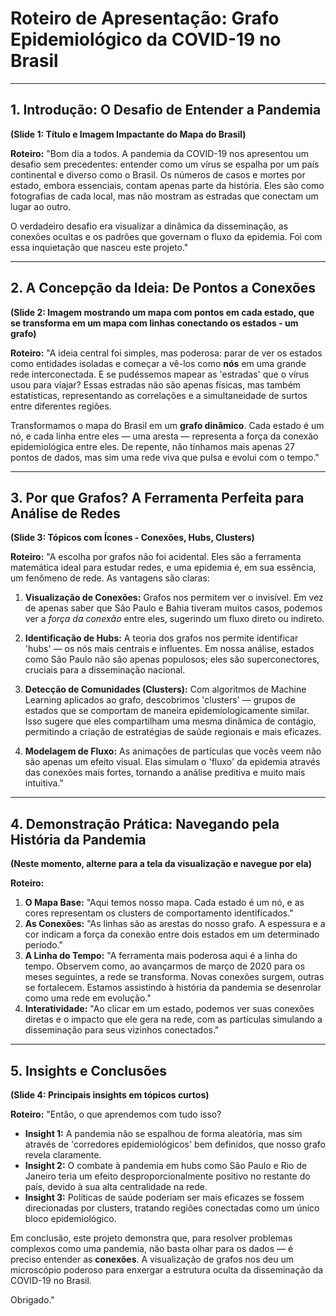# Roteiro de Apresentação: Grafo Epidemiológico da COVID-19 no Brasil

---

## 1. Introdução: O Desafio de Entender a Pandemia

**(Slide 1: Título e Imagem Impactante do Mapa do Brasil)**

**Roteiro:**
"Bom dia a todos. A pandemia da COVID-19 nos apresentou um desafio sem precedentes: entender como um vírus se espalha por um país continental e diverso como o Brasil. Os números de casos e mortes por estado, embora essenciais, contam apenas parte da história. Eles são como fotografias de cada local, mas não mostram as estradas que conectam um lugar ao outro.

O verdadeiro desafio era visualizar a dinâmica da disseminação, as conexões ocultas e os padrões que governam o fluxo da epidemia. Foi com essa inquietação que nasceu este projeto."

---

## 2. A Concepção da Ideia: De Pontos a Conexões

**(Slide 2: Imagem mostrando um mapa com pontos em cada estado, que se transforma em um mapa com linhas conectando os estados - um grafo)**

**Roteiro:**
"A ideia central foi simples, mas poderosa: parar de ver os estados como entidades isoladas e começar a vê-los como **nós** em uma grande rede interconectada. E se pudéssemos mapear as 'estradas' que o vírus usou para viajar? Essas estradas não são apenas físicas, mas também estatísticas, representando as correlações e a simultaneidade de surtos entre diferentes regiões.

Transformamos o mapa do Brasil em um **grafo dinâmico**. Cada estado é um nó, e cada linha entre eles — uma aresta — representa a força da conexão epidemiológica entre eles. De repente, não tínhamos mais apenas 27 pontos de dados, mas sim uma rede viva que pulsa e evolui com o tempo."

---

## 3. Por que Grafos? A Ferramenta Perfeita para Análise de Redes

**(Slide 3: Tópicos com Ícones - Conexões, Hubs, Clusters)**

**Roteiro:**
"A escolha por grafos não foi acidental. Eles são a ferramenta matemática ideal para estudar redes, e uma epidemia é, em sua essência, um fenômeno de rede. As vantagens são claras:

1.  **Visualização de Conexões:** Grafos nos permitem ver o invisível. Em vez de apenas saber que São Paulo e Bahia tiveram muitos casos, podemos ver a *força da conexão* entre eles, sugerindo um fluxo direto ou indireto.

2.  **Identificação de Hubs:** A teoria dos grafos nos permite identificar 'hubs' — os nós mais centrais e influentes. Em nossa análise, estados como São Paulo não são apenas populosos; eles são superconectores, cruciais para a disseminação nacional.

3.  **Detecção de Comunidades (Clusters):** Com algoritmos de Machine Learning aplicados ao grafo, descobrimos 'clusters' — grupos de estados que se comportam de maneira epidemiologicamente similar. Isso sugere que eles compartilham uma mesma dinâmica de contágio, permitindo a criação de estratégias de saúde regionais e mais eficazes.

4.  **Modelagem de Fluxo:** As animações de partículas que vocês veem não são apenas um efeito visual. Elas simulam o 'fluxo' da epidemia através das conexões mais fortes, tornando a análise preditiva e muito mais intuitiva."

---

## 4. Demonstração Prática: Navegando pela História da Pandemia

**(Neste momento, alterne para a tela da visualização e navegue por ela)**

**Roteiro:**
1.  **O Mapa Base:** "Aqui temos nosso mapa. Cada estado é um nó, e as cores representam os clusters de comportamento identificados."
2.  **As Conexões:** "As linhas são as arestas do nosso grafo. A espessura e a cor indicam a força da conexão entre dois estados em um determinado período."
3.  **A Linha do Tempo:** "A ferramenta mais poderosa aqui é a linha do tempo. Observem como, ao avançarmos de março de 2020 para os meses seguintes, a rede se transforma. Novas conexões surgem, outras se fortalecem. Estamos assistindo à história da pandemia se desenrolar como uma rede em evolução."
4.  **Interatividade:** "Ao clicar em um estado, podemos ver suas conexões diretas e o impacto que ele gera na rede, com as partículas simulando a disseminação para seus vizinhos conectados."

---

## 5. Insights e Conclusões

**(Slide 4: Principais insights em tópicos curtos)**

**Roteiro:**
"Então, o que aprendemos com tudo isso?

*   **Insight 1:** A pandemia não se espalhou de forma aleatória, mas sim através de 'corredores epidemiológicos' bem definidos, que nosso grafo revela claramente.
*   **Insight 2:** O combate à pandemia em hubs como São Paulo e Rio de Janeiro teria um efeito desproporcionalmente positivo no restante do país, devido à sua alta centralidade na rede.
*   **Insight 3:** Políticas de saúde poderiam ser mais eficazes se fossem direcionadas por clusters, tratando regiões conectadas como um único bloco epidemiológico.

Em conclusão, este projeto demonstra que, para resolver problemas complexos como uma pandemia, não basta olhar para os dados — é preciso entender as **conexões**. A visualização de grafos nos deu um microscópio poderoso para enxergar a estrutura oculta da disseminação da COVID-19 no Brasil.

Obrigado."

